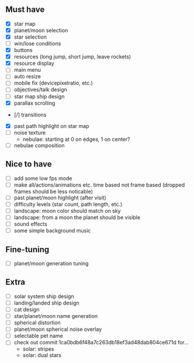 ## Must have
- [x] star map
- [x] planet/moon selection
- [x] star selection
- [ ] win/lose conditions
- [x] buttons
- [x] resources (long jump, short jump, leave rockets)
- [x] resource display
- [ ] main menu
- [ ] auto resize
- [ ] mobile fix (devicepixelratio, etc.)
- [ ] objectives/talk design
- [ ] star map ship design
- [x] parallax scrolling
- [/] transitions
- [x] past path highlight on star map
- [ ] noise texture
  - nebulae: starting at 0 on edges, 1 on center?
- [ ] nebulae composition

## Nice to have
- [ ] add some low fps mode
- [ ] make all/actions/animations etc. time based not frame based (dropped frames should be less noticable)
- [ ] past planet/moon highlight (after visit)
- [ ] difficulty levels (star count, path length, etc.)
- [ ] landscape: moon color should match on sky
- [ ] landscape: from a moon the planet should be visible
- [ ] sound effects
- [ ] some simple background music

## Fine-tuning
- [ ] planet/moon generation tuning

## Extra
- [ ] solar system ship design
- [ ] landing/landed ship design
- [ ] cat design
- [ ] star/planet/moon name generation
- [ ] spherical distortion
- [ ] planet/moon spherical noise overlay
- [ ] selectable pet name
- [ ] check out commit 1ca0bdb6f48a7c263db18ef3ad48dab804ce671d for...
  - solar: stripes
  - solar: dual stars
